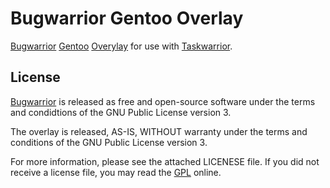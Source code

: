 # Bugwarrior Gentoo Overlay #

[Bugwarrior][1] [Gentoo][3] [Overylay][4] for use with [Taskwarrior][5].

## License ##

[Bugwarrior][1] is released as free and open-source software under the terms
and condidtions of the GNU Public License version 3.

The overlay is released, AS-IS, WITHOUT warranty under the terms and conditions
of the GNU Public License version 3.

For more information, please see the attached LICENESE file. If you did not
receive a license file, you may read the [GPL][2] online.

[1]: https://pypi.python.org/pypi/bugwarrior

[2]: http://www.gnu.org/licenses/gpl.html

[3]: https://gentoo.org

[4]: https://overlays.gentoo.org

[5]: http://taskwarrior.org
